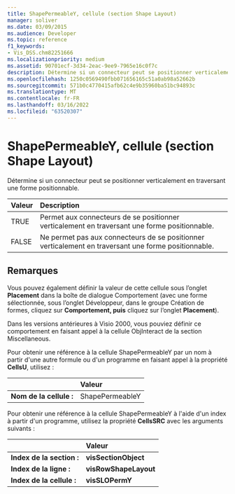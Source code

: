 ```yaml
---
title: ShapePermeableY, cellule (section Shape Layout)
manager: soliver
ms.date: 03/09/2015
ms.audience: Developer
ms.topic: reference
f1_keywords:
- Vis_DSS.chm82251666
ms.localizationpriority: medium
ms.assetid: 90701ecf-3d34-2eac-9ee9-7965e16c0f7c
description: Détermine si un connecteur peut se positionner verticalement en traversant une forme positionnable.
ms.openlocfilehash: 1250c0569490fbb071656165c51a0ab98a52662b
ms.sourcegitcommit: 571b0c4770415afb62c4e9b35960ba51bc94893c
ms.translationtype: MT
ms.contentlocale: fr-FR
ms.lasthandoff: 03/16/2022
ms.locfileid: "63520307"
---
```

# <a name="shapepermeabley-cell-shape-layout-section"></a>ShapePermeableY, cellule (section Shape Layout)

Détermine si un connecteur peut se positionner verticalement en traversant une forme positionnable.
  
|**Valeur**|**Description**|
|:-----|:-----|
|TRUE  <br/> |Permet aux connecteurs de se positionner verticalement en traversant une forme positionnable. |
|FALSE  <br/> |Ne permet pas aux connecteurs de se positionner verticalement en traversant une forme positionnable. |
   
## <a name="remarks"></a>Remarques

Vous pouvez également définir la valeur de cette cellule sous l’onglet **Placement** dans  la boîte de dialogue Comportement (avec une forme sélectionnée, sous l’onglet Développeur,  dans le groupe Création de formes, cliquez sur **Comportement, puis** cliquez sur l’onglet [](run-in-developer-mode-display-the-developer-tab.md) **Placement**). 
  
Dans les versions antérieures à Visio 2000, vous pouviez définir ce comportement en faisant appel à la cellule ObjInteract de la section Miscellaneous.
  
Pour obtenir une référence à la cellule ShapePermeableY par un nom à partir d'une autre formule ou d'un programme en faisant appel à la propriété **CellsU**, utilisez : 
  
||Valeur |
|:-----|:-----|
|**Nom de la cellule :**  <br/> |ShapePermeableY  <br/> |
   
Pour obtenir une référence à la cellule ShapePermeableY à l'aide d'un index à partir d'un programme, utilisez la propriété **CellsSRC** avec les arguments suivants : 
  
||Valeur |
|:-----|:-----|
|**Index de la section :**  <br/> |**visSectionObject** <br/> |
|**Index de la ligne :**  <br/> |**visRowShapeLayout** <br/> |
|**Index de la cellule :**  <br/> |**visSLOPermY** <br/> |
   

